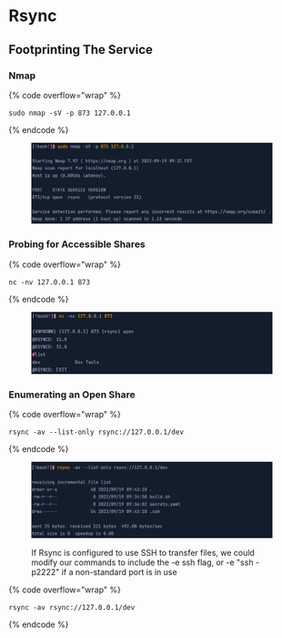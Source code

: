 # Rsync

## Footprinting The Service

### Nmap

{% code overflow="wrap" %}
```
sudo nmap -sV -p 873 127.0.0.1
```
{% endcode %}

<figure><img src="../.gitbook/assets/image (5) (1) (1) (1) (1) (1) (1).png" alt=""><figcaption></figcaption></figure>

### Probing for Accessible Shares

{% code overflow="wrap" %}
```
nc -nv 127.0.0.1 873
```
{% endcode %}

<figure><img src="../.gitbook/assets/image (2) (1) (1) (1) (1) (1) (1) (1) (1) (1).png" alt=""><figcaption></figcaption></figure>

### Enumerating an Open Share

{% code overflow="wrap" %}
```
rsync -av --list-only rsync://127.0.0.1/dev
```
{% endcode %}

<figure><img src="../.gitbook/assets/image (3) (1) (1) (1) (1) (1) (1) (1) (1).png" alt=""><figcaption><p>If Rsync is configured to use SSH to transfer files, we could modify our commands to include the -e ssh flag, or -e "ssh -p2222" if a non-standard port is in use</p></figcaption></figure>

{% code overflow="wrap" %}
```
rsync -av rsync://127.0.0.1/dev
```
{% endcode %}
